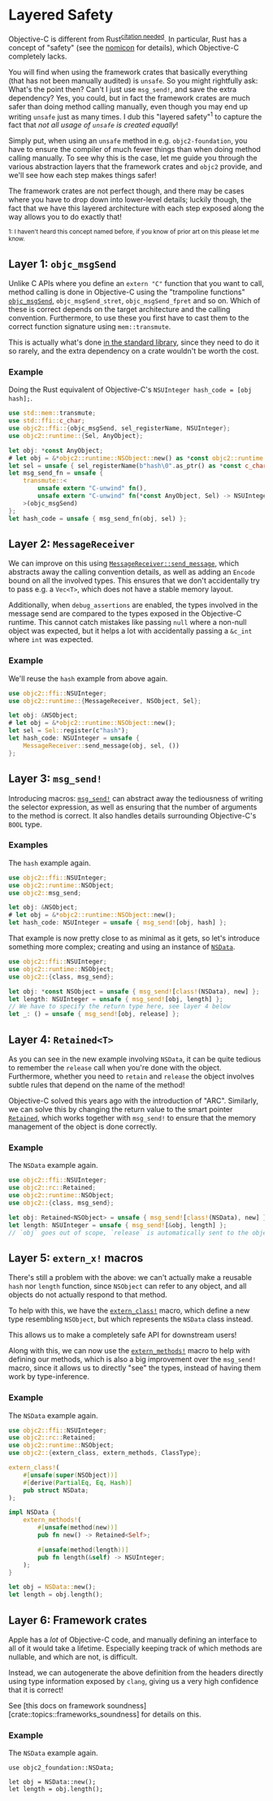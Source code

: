 # Layered Safety

Objective-C is different from Rust<sup>[citation needed]</sup>. In particular,
Rust has a concept of "safety" (see the [nomicon] for details), which
Objective-C completely lacks.

You will find when using the framework crates that basically everything (that
has not been manually audited) is `unsafe`. So you might rightfully ask:
What's the point then? Can't I just use `msg_send!`, and save the extra
dependency?
Yes, you could, but in fact the framework crates are much safer than doing
method calling manually, even though you may end up writing `unsafe` just as
many times. I dub this "layered safety"<sup>1</sup> to capture the fact that
_not all usage of `unsafe` is created equally_!

Simply put, when using an `unsafe` method in e.g. `objc2-foundation`, you have
to ensure the compiler of much fewer things than when doing method calling
manually.
To see why this is the case, let me guide you through the various abstraction
layers that the framework crates and `objc2` provide, and we'll see how each
step makes things safer!

The framework crates are not perfect though, and there may be cases where you
have to drop down into lower-level details; luckily though, the fact that we
have this layered architecture with each step exposed along the way allows you
to do exactly that!

<sup>1: I haven't heard this concept named before, if you know of prior art on this please let me know.</sup>

[citation needed]: https://xkcd.com/285/
[nomicon]: https://doc.rust-lang.org/nomicon/intro.html


## Layer 1: `objc_msgSend`

Unlike C APIs where you define an `extern "C"` function that you want to call,
method calling is done in Objective-C using the "trampoline functions"
[`objc_msgSend`], `objc_msgSend_stret`, `objc_msgSend_fpret` and so on.
Which of these is correct depends on the target architecture and the calling
convention. Furthermore, to use these you first have to cast them to the
correct function signature using `mem::transmute`.

This is actually what's done [in the standard library][std-objc], since they
need to do it so rarely, and the extra dependency on a crate wouldn't be worth
the cost.

[`objc_msgSend`]: crate::ffi::objc_msgSend
[std-objc]: https://github.com/rust-lang/rust/blob/aa0189170057a6b56f445f05b9840caf6f260212/library/std/src/sys/unix/args.rs#L196-L248


### Example

Doing the Rust equivalent of Objective-C's `NSUInteger hash_code = [obj hash];`.

```rust
use std::mem::transmute;
use std::ffi::c_char;
use objc2::ffi::{objc_msgSend, sel_registerName, NSUInteger};
use objc2::runtime::{Sel, AnyObject};

let obj: *const AnyObject;
# let obj = &*objc2::runtime::NSObject::new() as *const objc2::runtime::NSObject as *const _;
let sel = unsafe { sel_registerName(b"hash\0".as_ptr() as *const c_char).unwrap() };
let msg_send_fn = unsafe {
    transmute::<
        unsafe extern "C-unwind" fn(),
        unsafe extern "C-unwind" fn(*const AnyObject, Sel) -> NSUInteger,
    >(objc_msgSend)
};
let hash_code = unsafe { msg_send_fn(obj, sel) };
```


## Layer 2: `MessageReceiver`

We can improve on this using [`MessageReceiver::send_message`], which
abstracts away the calling convention details, as well as adding an `Encode`
bound on all the involved types. This ensures that we don't accidentally try
to pass e.g. a `Vec<T>`, which does not have a stable memory layout.

Additionally, when `debug_assertions` are enabled, the types involved in the
message send are compared to the types exposed in the Objective-C runtime.
This cannot catch mistakes like passing `null` where a non-null object was
expected, but it helps a lot with accidentally passing a `&c_int` where `int`
was expected.

[`MessageReceiver::send_message`]: crate::runtime::MessageReceiver::send_message


### Example

We'll reuse the `hash` example from above again.

```rust
use objc2::ffi::NSUInteger;
use objc2::runtime::{MessageReceiver, NSObject, Sel};

let obj: &NSObject;
# let obj = &*objc2::runtime::NSObject::new();
let sel = Sel::register(c"hash");
let hash_code: NSUInteger = unsafe {
    MessageReceiver::send_message(obj, sel, ())
};
```


## Layer 3: `msg_send!`

Introducing macros: [`msg_send!`] can abstract away the tediousness of writing
the selector expression, as well as ensuring that the number of arguments to
the method is correct. It also handles details surrounding Objective-C's
`BOOL` type.

[`msg_send!`]: crate::msg_send


### Examples

The `hash` example again.

```rust
use objc2::ffi::NSUInteger;
use objc2::runtime::NSObject;
use objc2::msg_send;

let obj: &NSObject;
# let obj = &*objc2::runtime::NSObject::new();
let hash_code: NSUInteger = unsafe { msg_send![obj, hash] };
```

That example is now pretty close to as minimal as it gets, so let's introduce
something more complex; creating and using an instance of [`NSData`].

```rust
use objc2::ffi::NSUInteger;
use objc2::runtime::NSObject;
use objc2::{class, msg_send};

let obj: *const NSObject = unsafe { msg_send![class!(NSData), new] };
let length: NSUInteger = unsafe { msg_send![obj, length] };
// We have to specify the return type here, see layer 4 below
let _: () = unsafe { msg_send![obj, release] };
```

[`NSData`]: https://developer.apple.com/documentation/foundation/nsdata?language=objc


## Layer 4: `Retained<T>`

As you can see in the new example involving `NSData`, it can be quite tedious
to remember the `release` call when you're done with the object. Furthermore,
whether you need to `retain` and `release` the object involves subtle rules
that depend on the name of the method!

Objective-C solved this years ago with the introduction of "ARC". Similarly,
we can solve this by changing the return value to the smart pointer
[`Retained`], which works together with `msg_send!` to ensure that the
memory management of the object is done correctly.

[`Retained`]: crate::rc::Retained


### Example

The `NSData` example again.

```rust
use objc2::ffi::NSUInteger;
use objc2::rc::Retained;
use objc2::runtime::NSObject;
use objc2::{class, msg_send};

let obj: Retained<NSObject> = unsafe { msg_send![class!(NSData), new] };
let length: NSUInteger = unsafe { msg_send![&obj, length] };
// `obj` goes out of scope, `release` is automatically sent to the object
```


## Layer 5: `extern_x!` macros

There's still a problem with the above: we can't actually make a reusable
`hash` nor `length` function, since `NSObject` can refer to any object, and
all objects do not actually respond to that method.

To help with this, we have the [`extern_class!`] macro, which define a new
type resembling `NSObject`, but which represents the `NSData` class instead.

This allows us to make a completely safe API for downstream users!

Along with this, we can now use the [`extern_methods!`] macro to help with
defining our methods, which is also a big improvement over the `msg_send!`
macro, since it allows us to directly "see" the types, instead of having them
work by type-inference.

[`extern_class!`]: crate::extern_class
[`extern_methods!`]: crate::extern_methods


### Example

The `NSData` example again.

```rust
use objc2::ffi::NSUInteger;
use objc2::rc::Retained;
use objc2::runtime::NSObject;
use objc2::{extern_class, extern_methods, ClassType};

extern_class!(
    #[unsafe(super(NSObject))]
    #[derive(PartialEq, Eq, Hash)]
    pub struct NSData;
);

impl NSData {
    extern_methods!(
        #[unsafe(method(new))]
        pub fn new() -> Retained<Self>;

        #[unsafe(method(length))]
        pub fn length(&self) -> NSUInteger;
    );
}

let obj = NSData::new();
let length = obj.length();
```


## Layer 6: Framework crates

Apple has a _lot_ of Objective-C code, and manually defining an interface to
all of it would take a lifetime. Especially keeping track of which methods are
nullable, and which are not, is difficult.

Instead, we can autogenerate the above definition from the headers directly
using type information exposed by `clang`, giving us a very high confidence
that it is correct!

See [this docs on framework soundness][crate::topics::frameworks_soundness] for
details on this.


### Example

The `NSData` example again.

```rust, ignore
use objc2_foundation::NSData;

let obj = NSData::new();
let length = obj.length();
```
